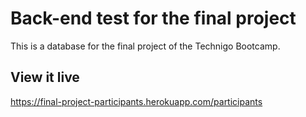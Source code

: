 # Back-end test for the final project

This is a database for the final project of the Technigo Bootcamp. 

## View it live

https://final-project-participants.herokuapp.com/participants

